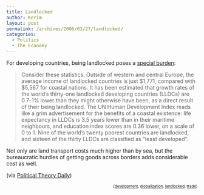 ```yaml
---
title: Landlocked
author: Kerim
layout: post
permalink: /archives/2006/03/27/landlocked/
categories:
  - Politics
  - The Economy
---
```

For developing countries, being landlocked poses a <a href="http://www.opendemocracy.net/articles/ViewPopUpArticle.jsp?id=6&#038;articleId=3386" onclick="_gaq.push(['_trackEvent', 'outbound-article', 'http://www.opendemocracy.net/articles/ViewPopUpArticle.jsp?id=6&articleId=3386', 'special burden']);" >special burden</a>:

> Consider these statistics. Outside of western and central Europe, the average income of landlocked countries is just $1,771, compared with $5,567 for coastal nations. It has been estimated that growth rates of the world&#8217;s thirty-one landlocked developing countries (LLDCs) are 0.7-1% lower than they might otherwise have been, as a direct result of their being landlocked. The UN Human Development Index reads like a grim advertisement for the benefits of a coastal existence: life expectancy in LLDCs is 3.5 years lower than in their maritime neighbours, and education index scores are 0.36 lower, on a scale of 0 to 1. Nine of the world&#8217;s twenty poorest countries are landlocked, and sixteen of the thirty LLDCs are classified as &#8220;least developed&#8221;. 

Not only are land transport costs much higher than by sea, but the bureaucratic hurdles of getting goods across borders adds considerable cost as well.

(via <a href="http://www.politicaltheory.info/" onclick="_gaq.push(['_trackEvent', 'outbound-article', 'http://www.politicaltheory.info/', 'Political Theory Daily']);" >Political Theory Daily</a>)  
<!-- technorati tags start -->

<div style="text-align:right;">
  <span style="font-size:x-small;">{<a href="http://www.technorati.com/tag/development" onclick="_gaq.push(['_trackEvent', 'outbound-article', 'http://www.technorati.com/tag/development', 'development']);"  rel="tag">development</a>, <a href="http://www.technorati.com/tag/globalization" onclick="_gaq.push(['_trackEvent', 'outbound-article', 'http://www.technorati.com/tag/globalization', 'globalization']);"  rel="tag">globalization</a>, <a href="http://www.technorati.com/tag/landlocked" onclick="_gaq.push(['_trackEvent', 'outbound-article', 'http://www.technorati.com/tag/landlocked', 'landlocked']);"  rel="tag">landlocked</a>, <a href="http://www.technorati.com/tag/trade" onclick="_gaq.push(['_trackEvent', 'outbound-article', 'http://www.technorati.com/tag/trade', 'trade']);"  rel="tag">trade</a>}</span>


<!-- technorati tags end -->

